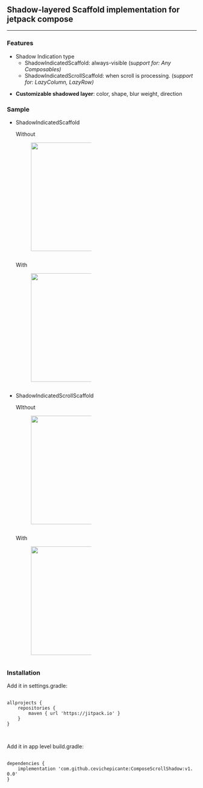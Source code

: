 <article id="28b56141-18f7-80fa-ae1a-d1b1d5bbd7f4" class="page sans">
  <header><h1 class="page-title"></h1><p class="page-description"></p></header>
  <div class="page-body">
    <h1 id="28b56141-18f7-8024-bdde-dabe9fed36f8" class="">Shadow-layered Scaffold implementation for jetpack compose</h1>
    <hr id="28b56141-18f7-80a8-90af-f6876a20b303">
    <h3 id="28b56141-18f7-80ac-8d7e-d8467b92f407" class="">Features</h3>
    <ul id="28b56141-18f7-806e-998a-ff7130068733" class="bulleted-list">
      <li style="list-style-type:disc">Shadow Indication type
        <ul id="28b56141-18f7-80f3-9a1a-db7bf029ac3b" class="bulleted-list">
          <li style="list-style-type:circle">ShadowIndicatedScaffold: always-visible (s<em>upport for: Any Composables)</em></li>
        </ul>
        <ul id="28b56141-18f7-801b-89b1-f9beceab5d12" class="bulleted-list">
          <li style="list-style-type:circle">ShadowIndicatedScrollScaffold: when scroll is processing. (s<em>upport for: LazyColumn, LazyRow)</em></li>
        </ul>
      </li>
    </ul>
    <ul id="28b56141-18f7-8078-b7f3-e5f064e8be6b" class="bulleted-list">
      <li style="list-style-type:disc"><strong>Customizable shadowed layer</strong>: color, shape, blur weight, direction</li>
    </ul>
    <h3 id="28b56141-18f7-8085-828d-d605c391125c" class="">Sample</h3>
    <ul id="28b56141-18f7-80a4-8813-ea401be129f9" class="block-color-default bulleted-list">
      <li style="list-style-type:disc">ShadowIndicatedScaffold <div id="28b56141-18f7-80bd-a0ac-f52c246ffa79" class="column-list">
        <div id="28b56141-18f7-8083-9dee-fc2f8ccea27f" style="width:50%" class="column">
          <p id="28b56141-18f7-80a5-902d-c199ca113afe" class="">Without</p>
          <figure id="28b56141-18f7-80ee-bd12-ffd46e8ab991" class="image">
            <a href="%EC%A0%9C%EB%AA%A9%20%EC%97%86%EC%9D%8C%2028b5614118f780faae1ad1b1d5bbd7f4/SwipingPhoto_BeforeShadow.jpg">
              <img style="width:288px" src="https://github.com/user-attachments/assets/872f54c2-e097-4feb-9c37-792c77a0b767">
            </a>
          </figure>
          <p id="28b56141-18f7-8024-93da-eabc02d5049e" class=""></p>
        </div>
        <div id="28b56141-18f7-8035-996b-d4ac1f6e1a59" style="width:50%" class="column">
          <p id="28b56141-18f7-80b0-884d-f2675d0df4dc" class="">With</p>
          <figure id="28b56141-18f7-8044-8daa-f374e11a080c" class="image">
            <a href="%EC%A0%9C%EB%AA%A9%20%EC%97%86%EC%9D%8C%2028b5614118f780faae1ad1b1d5bbd7f4/SwipingPhoto_AfterShadow.jpg">
              <img style="width:288px" src="https://github.com/user-attachments/assets/659eed51-13ba-443e-96c6-0a1cd53d5ce2"></a>
          </figure>
        </div>
      </div>
      </li>
    </ul>
    <ul id="28b56141-18f7-80f6-a5d8-d8b2add36e32" class="bulleted-list">
      <li style="list-style-type:disc">ShadowIndicatedScrollScaffold
        <div id="28b56141-18f7-8020-a150-f276d5596463" class="column-list">
          <div id="28b56141-18f7-8070-9692-f7015c70b66b" style="width:50%" class="column">
            <p id="28b56141-18f7-8087-9e80-e8f37bdb4c8d" class="">WIthout</p>
            <figure id="28b56141-18f7-806d-8df2-ec8945fa40a3" class="image">
              <a href="%EC%A0%9C%EB%AA%A9%20%EC%97%86%EC%9D%8C%2028b5614118f780faae1ad1b1d5bbd7f4/Chat_BeforShadow.jpg">
                <img style="width:288px" src="https://github.com/user-attachments/assets/85227655-1214-43c3-b526-bd18f9303e7e">
              </a>
            </figure>
          </div>
          <div id="28b56141-18f7-8078-b067-c7365aa7f41b" style="width:50.00000000000004%" class="column">
            <p id="28b56141-18f7-8032-b363-cbcd98deb7e1" class="">With</p>
            <figure id="28b56141-18f7-8003-aa8e-f043192e070f" class="image">
              <a href="%EC%A0%9C%EB%AA%A9%20%EC%97%86%EC%9D%8C%2028b5614118f780faae1ad1b1d5bbd7f4/ChatScreenScrollAction.gif">
                <img style="width:288px" src="https://github.com/user-attachments/assets/8bd820db-3b7e-4ca7-a491-9b74e8f2c99d">
              </a>
            </figure>
          </div>
        </div>
      </li>
    </ul>
    <h3 id="28b56141-18f7-80a1-8c57-f3a9dec0008c" class="">Installation</h3>
    <p id="28b56141-18f7-80bc-8106-e1536e42f7f7" class="">Add it in settings.gradle:</p>
    <link rel="stylesheet" href="https://cdnjs.cloudflare.com/ajax/libs/prism/1.29.0/themes/prism.min.css" integrity="sha512-tN7Ec6zAFaVSG3TpNAKtk4DOHNpSwKHxxrsiw4GHKESGPs5njn/0sMCUMl2svV4wo4BK/rCP7juYz+zx+l6oeQ==" crossorigin="anonymous" referrerpolicy="no-referrer">
    <pre id="28b56141-18f7-80bf-a469-d77260c4c267" class="code code-wrap language-plain" tabindex="0">
      <code class="Text language-plain" style="white-space:pre-wrap;word-break:break-all">
allprojects {
    repositories {
        maven { url 'https://jitpack.io' }
    }
}
      </code>
    </pre>
    <p id="28b56141-18f7-809d-a7e2-e19ad44297c6" class="">Add it in app level build.gradle:</p>
    <link rel="stylesheet" href="https://cdnjs.cloudflare.com/ajax/libs/prism/1.29.0/themes/prism.min.css" integrity="sha512-tN7Ec6zAFaVSG3TpNAKtk4DOHNpSwKHxxrsiw4GHKESGPs5njn/0sMCUMl2svV4wo4BK/rCP7juYz+zx+l6oeQ==" crossorigin="anonymous" referrerpolicy="no-referrer">
    <pre id="28b56141-18f7-8016-b28b-c20cd3bcf3d6" class="code code-wrap language-plain" tabindex="0">
      <code class="Text language-plain" style="white-space:pre-wrap;word-break:break-all">
dependencies {
    implementation 'com.github.cevichepicante:ComposeScrollShadow:v1.0.0'
}
      </code>
    </pre>
  </div>
</article>
